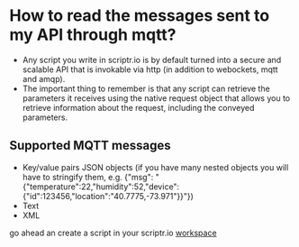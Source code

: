 # How to read the messages sent to my API through mqtt?

- Any script you write in scriptr.io is by default turned into a secure and scalable API that is invokable via http (in addition to webockets, mqtt and amqp).
- The important thing to remember is that any script can retrieve the parameters it receives using the native request object that allows you to retrieve information about the request, including the conveyed parameters.

## Supported MQTT messages

- Key/value pairs JSON objects (if you have many nested objects you will have to stringify them, e.g. {"msg": "{\"temperature\":22,\"humidity\":52,\"device\":{\"id\":123456,\"location\":\"40.7775,-73.971\"}}"})
- Text
- XML



go ahead an create a script in your scriptr.io [workspace](https://www.scriptr.io/workspace)

